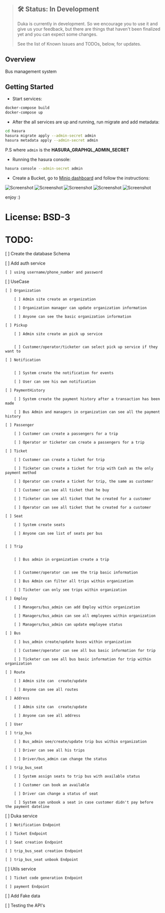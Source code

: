 > ## 🛠 Status: In Development
> Duka is currently in development. So we encourage you to use it and give us your feedback, but there are things that haven't been finalized yet and you can expect some changes.
>
> See the list of Known Issues and TODOs, below, for updates.

## Overview

Bus management system


## Getting Started

* Start services:

```bash
docker-compose build
docker-compose up
```

* After the all services are up and running, run migrate and add metadata:

```bash
cd hasura
hasura migrate apply --admin-secret admin
hasura metadata apply --admin-secret admin
```

P.S where `admin` is the **HASURA_GRAPHQL_ADMIN_SECRET**


* Running the hasura console:

```bash
hasura console --admin-secret admin
```


* Create a Bucket, go to [Minio dashboard][Minio] and follow the instructions:

![Screenshot](https://i.ibb.co/6wYd0q0/Screenshot-from-2021-09-27-17-33-55.png)
![Screenshot](https://i.ibb.co/tJY73QQ/Screenshot-from-2021-09-27-17-34-07.png)
![Screenshot](https://i.ibb.co/pynyg9Y/Screenshot-from-2021-09-27-17-34-27.png)
![Screenshot](https://i.ibb.co/YDCYgnx/Screenshot-from-2021-09-27-17-37-23.png)
![Screenshot](https://i.ibb.co/ySzkhHg/Screenshot-from-2021-09-27-17-35-01.png)



enjoy :)

# License: BSD-3


[Duka]: https://github.com/Mohamed-Kaizen/duka



[Minio]: http://storageui.localhost/



# TODO:

[ ] Create the database Schema

[ ] Add auth service

    [ ] using username/phone_number and password

[ ] UseCase

    [ ] Organization

        [ ] Admin site create an organization
        
        [ ] Organization manager can update organization information

        [ ] Anyone can see the basic organization information
        
    [ ] Pickup

        [ ] Admin site create an pick up service
        

        [ ] Customer/operator/ticketer can select pick up service if they want to

    [ ] Notification


        [ ] System create the notification for events
        
        [ ] User can see his own notification

    [ ] PaymentHistory

        [ ] System create the payment history after a transaction has been made

        [ ] Bus Admin and managers in organization can see all the payment history

    [ ] Passenger

        [ ] Customer can create a passengers for a trip

        [ ] Operator or ticketer can create a passengers for a trip

    [ ] Ticket

        [ ] Customer can create a ticket for trip

        [ ] Ticketer can create a ticket for trip with Cash as the only payment method

        [ ] Operator can create a ticket for trip, the same as customer

        [ ] Customer can see all ticket that he buy

        [ ] Ticketer can see all ticket that he created for a customer

        [ ] Operator can see all ticket that he created for a customer

    [ ] Seat

        [ ] System create seats

        [ ] Anyone can see list of seats per bus


    [ ] Trip


        [ ] Bus admin in organization create a trip


        [ ] Customer/operator can see the trip basic information

        [ ] Bus Admin can filter all trips within organization

        [ ] Ticketer can only see trips within organization

    [ ] Employ

        [ ] Managers/bus_admin can add Employ within organization

        [ ] Managers/bus_admin can see all employees within organization

        [ ] Managers/bus_admin can update employee status

    [ ] Bus

        [ ] bus_admin create/update buses within organization

        [ ] Customer/operator can see all bus basic information for trip

        [ ] Ticketer can see all bus basic information for trip within organization

    [ ] Route

        [ ] Admin site can  create/update

        [ ] Anyone can see all routes

    [ ] Address

        [ ] Admin site can  create/update

        [ ] Anyone can see all address

    [ ] User

    [ ] trip_bus

        [ ] Bus_admin see/create/update trip bus within organization

        [ ] Driver can see all his trips 

        [ ] Driver/bus_admin can change the status

    [ ] trip_bus_seat

        [ ] System assign seats to trip bus with available status

        [ ] Customer can book an available

        [ ] Driver can change a status of seat

        [ ] System can unbook a seat in case customer didn't pay before the payment dateline 


[ ] Duka service

    [ ] Notification Endpoint

    [ ] Ticket Endpoint

    [ ] Seat creation Endpoint

    [ ] trip_bus_seat creation Endpoint

    [ ] trip_bus_seat unbook Endpoint



[ ] Utils service

    [ ] Ticket code generation Endpoint

    [ ] payment Endpoint




[ ] Add Fake data


[ ] Testing the API's